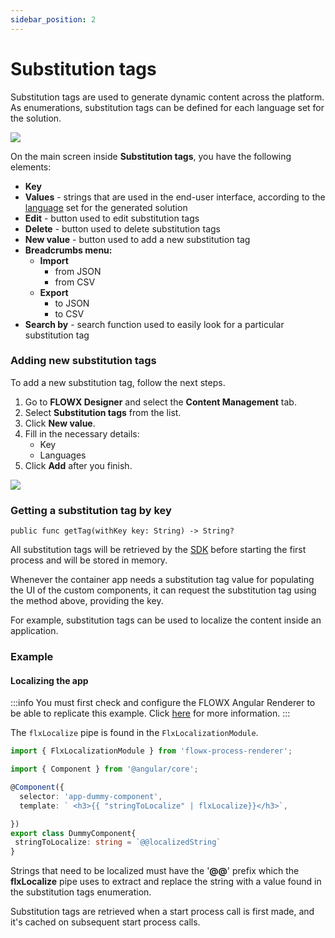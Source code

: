 ```yaml
---
sidebar_position: 2
---
```


# Substitution tags

Substitution tags are used to generate dynamic content across the platform. As enumerations, substitution tags can be defined for each language set for the solution.&#x20;

![](https://s3.eu-west-1.amazonaws.com/docx.flowx.ai/platform-deep-dive/substitution_tags.png)

On the main screen inside **Substitution tags**, you have the following elements:

* **Key**
* **Values** - strings that are used in the end-user interface, according to the [language](languages) set for the generated solution
* **Edit** - button used to edit substitution tags
* **Delete** -  button used to delete substitution tags
* **New value** - button used to add a new substitution tag
* **Breadcrumbs menu:**
  * **Import**
    * from JSON
    * from CSV
  * **Export**
    * to JSON
    * to CSV
* **Search by** - search function used to easily look for a particular substitution tag

### Adding new substitution tags

To add a new substitution tag, follow the next steps.

1. Go to **FLOWX Designer** and select the **Content Management** tab.
2. Select **Substitution tags** from the list.
3. Click **New value**.
4. Fill in the necessary details:
   * Key
   * Languages
5. Click **Add** after you finish.

![](https://s3.eu-west-1.amazonaws.com/docx.flowx.ai/platform-deep-dive/add_new_substitution.png)

### Getting a substitution tag by key

```
public func getTag(withKey key: String) -> String?
```

All substitution tags will be retrieved by the [SDK](../../renderer-sdks/angular-renderer.md) before starting the first process and will be stored in memory.

Whenever the container app needs a substitution tag value for populating the UI of the custom components, it can request the substitution tag using the method above, providing the key.

For example, substitution tags can be used to localize the content inside an application.

### Example

#### Localizing the app

:::info
You must first check and configure the FLOWX Angular Renderer to be able to replicate this example. Click [here](../../renderer-sdks/angular-renderer.md#using-the-angular-renderer) for more information.
:::

The `flxLocalize` pipe is found in the `FlxLocalizationModule`.

```typescript
import { FlxLocalizationModule } from 'flowx-process-renderer';
```

```typescript
import { Component } from '@angular/core';

@Component({
  selector: 'app-dummy-component',
  template: ` <h3>{{ "stringToLocalize" | flxLocalize}}</h3>`,

})
export class DummyComponent{
 stringToLocalize: string = `@@localizedString`
}
```

Strings that need to be localized must have the '**@@**' prefix which the **flxLocalize** pipe uses to extract and replace the string with a value found in the substitution tags enumeration.

Substitution tags are retrieved when a start process call is first made, and it's cached on subsequent start process calls.